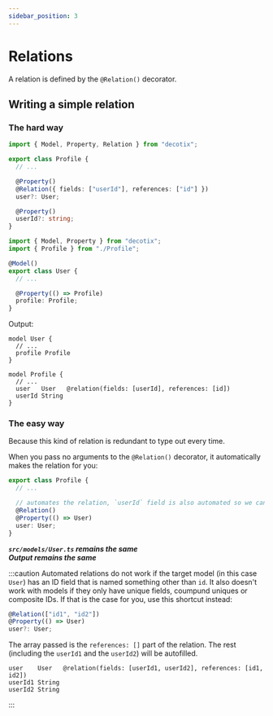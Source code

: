 ```yaml
---
sidebar_position: 3
---
```


# Relations

A relation is defined by the `@Relation()` decorator.

## Writing a simple relation

### The hard way

```ts title="src/models/Profile.ts"
import { Model, Property, Relation } from "decotix";

export class Profile {
  // ...

  @Property()
  @Relation({ fields: ["userId"], references: ["id"] })
  user?: User;

  @Property()
  userId?: string;
}
```

```ts title="src/models/User.ts"
import { Model, Property } from "decotix";
import { Profile } from "./Profile";

@Model()
export class User {
  // ...

  @Property(() => Profile)
  profile: Profile;
}
```

Output:

```prisma
model User {
  // ...
  profile Profile
}

model Profile {
  // ...
  user   User   @relation(fields: [userId], references: [id])
  userId String
}
```

### The easy way

Because this kind of relation is redundant to type out every time.

When you pass no arguments to the `@Relation()` decorator, it automatically makes the relation for you:

```ts title="src/models/Profile.ts"
export class Profile {
  // ...

  // automates the relation, `userId` field is also automated so we can remove that from our code.
  @Relation()
  @Property(() => User)
  user: User;
}
```

**_`src/models/User.ts` remains the same_**  
**_Output remains the same_**

:::caution
Automated relations do not work if the target model (in this case `User`) has an ID field that is named something other than `id`. It also doesn't work with models if they only have unique fields, coumpund uniques or composite IDs. If that is the case for you, use this shortcut instead:

```ts
@Relation(["id1", "id2"])
@Property(() => User)
user?: User;
```

The array passed is the `references: []` part of the relation. The rest (including the `userId1` and the `userId2`) will be autofilled.

```prisma
user    User   @relation(fields: [userId1, userId2], references: [id1, id2])
userId1 String
userId2 String
```

:::
